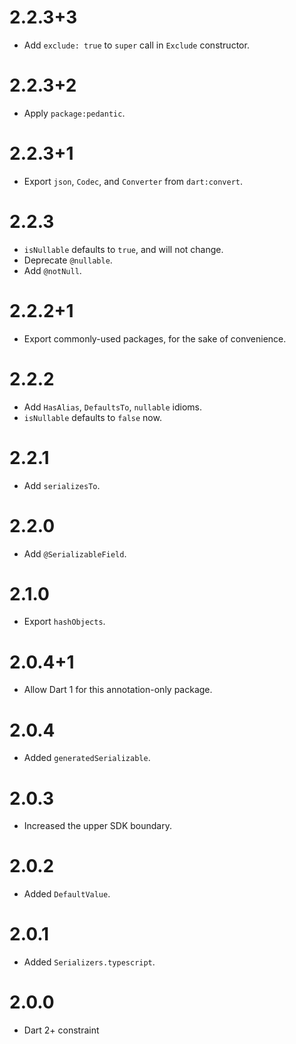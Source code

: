 # 2.2.3+3
* Add `exclude: true` to `super` call in `Exclude` constructor.

# 2.2.3+2
* Apply `package:pedantic`.

# 2.2.3+1
* Export `json`, `Codec`, and `Converter` from `dart:convert`.

# 2.2.3
* `isNullable` defaults to `true`, and will not change.
* Deprecate `@nullable`.
* Add `@notNull`.

# 2.2.2+1
* Export commonly-used packages, for the sake of convenience.

# 2.2.2
* Add `HasAlias`, `DefaultsTo`, `nullable` idioms.
* `isNullable` defaults to `false` now.

# 2.2.1
* Add `serializesTo`.

# 2.2.0
* Add `@SerializableField`.

# 2.1.0
* Export `hashObjects`.

# 2.0.4+1
* Allow Dart 1 for this annotation-only package.

# 2.0.4
* Added `generatedSerializable`.

# 2.0.3
* Increased the upper SDK boundary.

# 2.0.2
* Added `DefaultValue`.

# 2.0.1
* Added `Serializers.typescript`.

# 2.0.0
* Dart 2+ constraint
